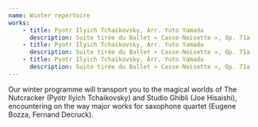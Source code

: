 ```yaml
---
name: Winter repertoire
works:
    - title: Pyotr Ilyich Tchaikovsky, Arr. Yuto Yamada
      description: Suite tirée du Ballet « Casse-Noisette », Op. 71a
    - title: Pyotr Ilyich Tchaikovsky, Arr. Yuto Yamada
      description: Suite tirée du Ballet « Casse-Noisette », Op. 71a
    - title: Pyotr Ilyich Tchaikovsky, Arr. Yuto Yamada
      description: Suite tirée du Ballet « Casse-Noisette », Op. 71a
---
```


Our winter programme will transport you to the magical worlds of The Nutcracker (Pyotr Ilyich Tchaikovsky) and Studio Ghibli (Joe Hisaishi), encountering on the way major works for saxophone quartet (Eugene Bozza, Fernand Decruck).